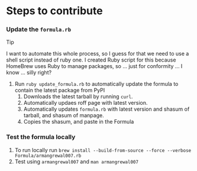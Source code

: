 # Steps to contribute

### Update the `formula.rb`
> [!Tip]
> I want to automate this whole process, so I guess for that we need to use a shell
> script instead of ruby one. I created Ruby script for this because HomeBrew uses Ruby
> to manage packages, so ... just for conformity ... I know ... silly right?

1. Run `ruby update_formula.rb` to automatically update the formula to contain the latest package from PyPI
    1. Downloads the latest tarball by running `curl`.
    2. Automatically updaes roff page with latest version.
    3. Automatically updates `formula.rb` with latest version and shasum of tarball, and shasum of manpage.
    4. Copies the shasum, and paste in the Formula
  
### Test the formula locally
1. To run locally run `brew install --build-from-source --force --verbose Formula/armangrewal007.rb`
2. Test using `armangrewal007` and `man armangrewal007`
  
